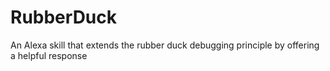 # RubberDuck
An Alexa skill that extends the rubber duck debugging principle by offering a helpful response
